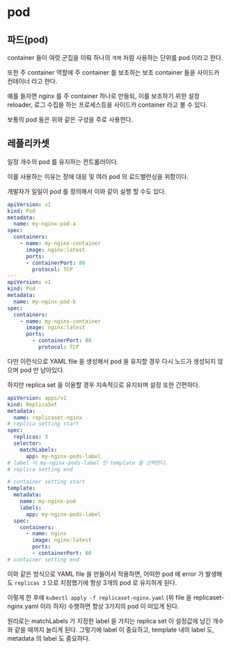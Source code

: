 # pod

## 파드(pod)

container 들이 여럿 군집을 이뤄 하나의 `객체` 처럼 사용하는 단위를 pod 이라고 한다.

또한 주 container 역할에 주 container 를 보조하는 보조 container 들을 사이드카 컨테이너 라고 한다.

예를 들자면 nginx 를 주 container 하나로 만들되, 이를 보조하기 위한 설정 reloader, 로그 수집을 하는 프로세스등을 사이드카 container 라고 볼 수 있다.

보통의 pod 들은 위와 같은 구성을 주로 사용한다.

## 레플리카셋

일정 개수의 pod 를 유지하는 컨트롤러이다.

이를 사용하는 이유는 장애 대응 및 여러 pod 의 로드밸런싱을 위함이다.

개발자가 일일이 pod 를 정의해서 이와 같이 실행 할 수도 있다.

```yaml
apiVersion: v1
kind: Pod
metadata:
  name: my-nginx-pod-a
spec:
  containers:
    - name: my-nginx-container
      image: nginx:latest
      ports:
      - containerPort: 80
        protocol: TCP
---
apiVersion: v1
kind: Pod
metadata:
  name: my-nginx-pod-b
spec:
  containers:
    - name: my-nginx-container
      image: nginx:latest
      ports:
        - containerPort: 80
          protocol: TCP
```

다만 이런식으로 YAML file 을 생성해서 pod 을 유지할 경우 다시 노드가 생성되지 않으며 pod 만 남아있다.

하지만 replica set 을 이용할 경우 지속적으로 유지되며 설정 또한 간편하다.

```yaml
apiVersion: apps/v1
kind: ReplicaSet
metadata:
  name: replicaset-nginx
# replica setting start
spec:
  replicas: 3
  selector:
    matchLabels:
      app: my-nginx-pods-label
# label 이 my-nginx-pods-label 인 template 을 선택한다.
# replica setting end

# container setting start
template:
  metadata:
    name: my-nginx-pod
    labels:
      app: my-nginx-pods-label
  spec:
    containers:
      - name: nginx
        image: nginx:latest
        ports:
        - containerPort: 80
# container setting end
```

이와 같은 방식으로 YAML file 을 만들어서 적용하면, 어떠한 pod 에 error 가 발생해도 `replicas 3` 으로 지정했기에
항상 3개의 pod 로 유지하게 된다.

이렇게 한 후에 `kubectl apply -f replicaset-nginx.yaml` (위 file 을 replicaset-nginx.yaml 이라 하자) 수행하면 
항상 3가지의 pod 이 떠있게 된다.

원리로는 matchLabels 가 지정한 label 을 가지는 replica set 이 설정값에 남긴 개수와 같을 때까지 늘리게 된다. 그렇기에 label 이 중요하고, template 내의 label 도, metadata 의 label 도 중요하다.
